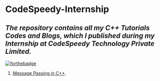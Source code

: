 # CodeSpeedy-Internship
## *The repository contains all my C++ Tutorials Codes and Blogs, which I published during my Internship at CodeSpeedy Technology Private Limited.*

[![forthebadge](https://forthebadge.com/images/badges/check-it-out.svg)](https://forthebadge.com)

1. [Message Passing in C++](https://github.com/iamshubhamg/CodeSpeedy-Internship/blob/master/Shift%20Operators%20in%20C%2B%2B.md/).

